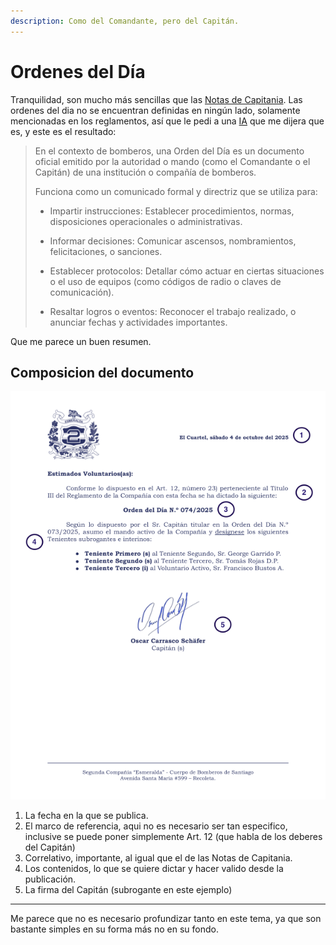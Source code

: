 ```yaml
---
description: Como del Comandante, pero del Capitán.
---
```


# Ordenes del Día

Tranquilidad, son mucho más sencillas que las [Notas de Capitania](./notas_de_capitania.md).
Las ordenes del dia no se encuentran definidas en ningún lado, solamente mencionadas en los reglamentos, así que le pedi a una [IA](https://gemini.google.com/) que me dijera que es, y este es el resultado:

<blockquote>
En el contexto de bomberos, una Orden del Día es un documento oficial emitido por la autoridad o mando (como el Comandante o el Capitán) de una institución o compañía de bomberos.

Funciona como un comunicado formal y directriz que se utiliza para:

- Impartir instrucciones: Establecer procedimientos, normas, disposiciones operacionales o administrativas.

- Informar decisiones: Comunicar ascensos, nombramientos, felicitaciones, o sanciones.

- Establecer protocolos: Detallar cómo actuar en ciertas situaciones o el uso de equipos (como códigos de radio o claves de comunicación).

- Resaltar logros o eventos: Reconocer el trabajo realizado, o anunciar fechas y actividades importantes.
</blockquote>

Que me parece un buen resumen.

## Composicion del documento

![Las partes de una Orden del Dia](../../static/img/partes_odd.png)

1. La fecha en la que se publica.
2. El marco de referencia, aqui no es necesario ser tan especifico, inclusive se puede poner simplemente Art. 12 (que habla de los deberes del Capitán)
3. Correlativo, importante, al igual que el de las Notas de Capitania.
4. Los contenidos, lo que se quiere dictar y hacer valido desde la publicación.
5. La firma del Capitán (subrogante en este ejemplo)

--- 

Me parece que no es necesario profundizar tanto en este tema, ya que son bastante simples en su forma más no en su fondo.